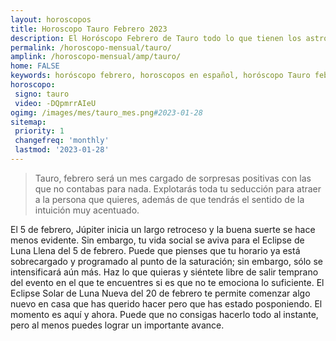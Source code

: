 ```yaml
---
layout: horoscopos
title: Horoscopo Tauro Febrero 2023
description: El Horóscopo Febrero de Tauro todo lo que tienen los astros preparados para este mes, amor, trabajo, familia. Todo sobre astrologia, tarot, predicciones. Horoscopo gratis en español, predicciones y astrología.
permalink: /horoscopo-mensual/tauro/
amplink: /horoscopo-mensual/amp/tauro/
home: FALSE
keywords: horóscopo febrero, horoscopos en español, horóscopo Tauro febrero , horóscopo esperanza gracia, horoscop, horóscopos gratis, horoscopo Tauro, Tarot, Astrologia, Zodíaco, Tauro, horoscopo gratis, horoscopo del mes 
horoscopo:
 signo: tauro
 video: -DQpmrrAIeU
ogimg: /images/mes/tauro_mes.png#2023-01-28
sitemap:
 priority: 1
 changefreq: 'monthly'
 lastmod: '2023-01-28'
---
```



 > Tauro, febrero será un mes cargado de sorpresas positivas con las que no contabas para nada. Explotarás toda tu seducción para atraer a la persona que quieres, además de que tendrás el sentido de la intuición muy acentuado.



El 5 de febrero, Júpiter inicia un largo retroceso y la buena suerte se hace menos evidente. Sin embargo, tu vida social se aviva para el Eclipse de Luna Llena del 5 de febrero. Puede que pienses que tu horario ya está sobrecargado y programado al punto de la saturación; sin embargo, sólo se intensificará aún más. Haz lo que quieras y siéntete libre de salir temprano del evento en el que te encuentres si es que no te emociona lo suficiente. El Eclipse Solar de Luna Nueva del 20 de febrero te permite comenzar algo nuevo en casa que has querido hacer pero que has estado posponiendo. El momento es aquí y ahora. Puede que no consigas hacerlo todo al instante, pero al menos puedes lograr un importante avance. 